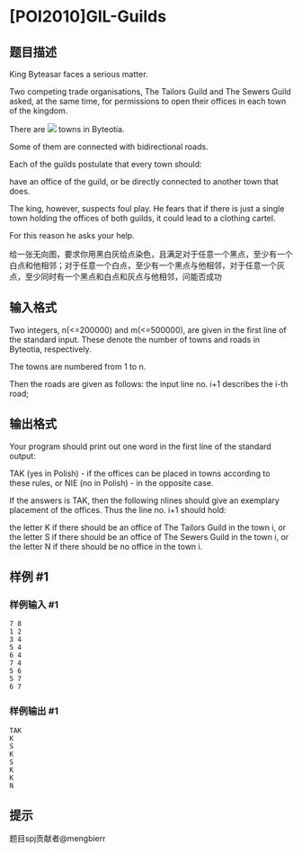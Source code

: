 # [POI2010]GIL-Guilds

## 题目描述

King Byteasar faces a serious matter.

Two competing trade organisations, The Tailors Guild and The Sewers Guild asked,    at the same time, for permissions to open their offices in each town of the kingdom.

There are ![](http://main.edu.pl/images/OI17/gil-en-tex.1.png) towns in Byteotia.

Some of them are connected with bidirectional roads.

Each of the guilds postulate that every town should:

have an office of the guild, or           be directly connected to another town that does.

The king, however, suspects foul play. He fears that if there is just a single    town holding the offices of both guilds, it could lead to a clothing cartel.

For this reason he asks your help.


给一张无向图，要求你用黑白灰给点染色，且满足对于任意一个黑点，至少有一个白点和他相邻；对于任意一个白点，至少有一个黑点与他相邻，对于任意一个灰点，至少同时有一个黑点和白点和灰点与他相邻，问能否成功


## 输入格式

Two integers, n(<=200000) and m(<=500000),      are given in the first line of the standard input. These denote the number      of towns and roads in Byteotia, respectively.

The towns are numbered from 1 to n.

Then the roads are given as follows: the input line no. i+1 describes      the i-th road;

## 输出格式

Your program should print out one word in the first line of the standard output:

TAK (yes in Polish) - if the offices can be placed in towns according to these rules, or      NIE (no in Polish) - in the opposite case.

If the answers is TAK, then the following nlines should give an      exemplary placement of the offices. Thus the line no. i+1 should hold:

the letter K if there should be an office of The Tailors Guild in the town i, or the letter S if there should be an office of The Sewers Guild in the town i, or                      the letter N if there should be no office in the town i.


## 样例 #1

### 样例输入 #1
```
7 8
1 2
3 4
5 4
6 4
7 4
5 6
5 7
6 7
```

### 样例输出 #1

```
TAK
K
S
K
S
K
K
N
```

## 提示

题目spj贡献者@mengbierr
